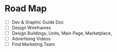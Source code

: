# Road Map

* [ ] Dev & Graphic Guide Doc
* [ ] Design Wireframes
* [ ] Design Buildings, Units, Main Page, Marketplace,&#x20;
* [ ] Advertising Videos
* [ ] Find Marketing Team
